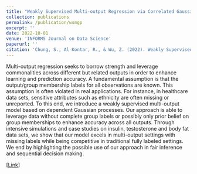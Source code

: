 ```yaml
---
title: "Weakly Supervised Multi-output Regression via Correlated Gaussian Processes"
collection: publications
permalink: /publication/wsmgp
excerpt: ''
date: 2022-10-01
venue: 'INFORMS Journal on Data Science'
paperurl: ''
citation: 'Chung, S., Al Kontar, R., & Wu, Z. (2022). Weakly Supervised Multi-output Regression via Correlated Gaussian Processes. <i>INFORMS Journal on Data Science</i> 1(2):115-137.'
---
```


Multi-output regression seeks to borrow strength and leverage commonalities across different but related outputs in order to enhance learning and prediction accuracy. A fundamental assumption is that the output/group membership labels for all observations are known. This assumption is often violated in real applications. For instance, in healthcare data sets, sensitive attributes such as ethnicity are often missing or unreported. To this end, we introduce a weakly supervised multi-output model based on dependent Gaussian processes. Our approach is able to leverage data without complete group labels or possibly only prior belief on group memberships to enhance accuracy across all outputs. Through intensive simulations and case studies on insulin, testosterone and body fat data sets, we show that our model excels in multi-output settings with missing labels while being competitive in traditional fully labeled settings. We end by highlighting the possible use of our approach in fair inference and sequential decision making.

[[Link](https://pubsonline.informs.org/doi/full/10.1287/ijds.2022.0018)]
